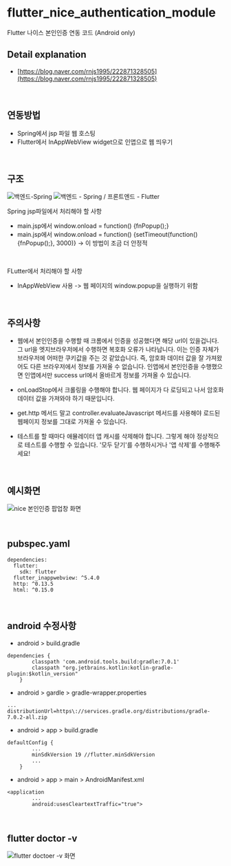 # flutter_nice_authentication_module

Flutter 나이스 본인인증 연동 코드 (Android only)
<br />

## Detail explanation
- [https://blog.naver.com/rnjs1995/222871328505](https://blog.naver.com/rnjs1995/222871328505)
<br />

## 연동방법
- Spring에서 jsp 파일 웹 호스팅
- Flutter에서 InAppWebView widget으로 인앱으로 웹 띄우기
<br />

## 구조
![백엔드-Spring](https://user-images.githubusercontent.com/80610295/189468851-c2859598-cb60-4cc3-9d85-aa191325c8ee.png)
![백엔드 - Spring / 프론트엔드 - Flutter](https://user-images.githubusercontent.com/80610295/189468867-41cbae50-8597-4618-8ae5-4b69eb8a79bf.png)

Spring jsp파일에서 처리해야 할 사항
- main.jsp에서 window.onload = function() {fnPopup();} 
- main.jsp에서 window.onload = function() {setTimeout(function() {fnPopup();}, 3000)} -> 이 방법이 조금 더 안정적
<br />

FLutter에서 처리해야 할 사항
- InAppWebView 사용 -> 웹 페이지의 window.popup을 실행하기 위함
<br />

## 주의사항
- 웹에서 본인인증을 수행할 때 크롬에서 인증을 성공했다면 해당 url이 있을겁니다. 그 url을 엣지브라우저에서 수행하면 복호화 오류가 나타납니다. 이는 인증 자체가 브라우저에 어떠한 쿠키값을 주는 것 같았습니다. 즉, 암호화 데이터 값을 잘 가져왔어도 다른 브라우저에서 정보를 가져올 수 없습니다. 인앱에서 본인인증을 수행했으면 인앱에서만 success url에서 올바르게 정보를 가져올 수 있습니다. 

- onLoadStop에서 크롤링을 수행해야 합니다. 웹 페이지가 다 로딩되고 나서 암호화 데이터 값을 가져와야 하기 때문입니다.

- get.http 메서드 말고 controller.evaluateJavascript 메서드를 사용해야 로드된 웹페이지 정보를 그대로 가져올 수 있습니다.

- 테스트를 할 때마다 애뮬레이터 앱 캐시를 삭제해야 합니다. 그렇게 해야 정상적으로 테스트를 수행할 수 있습니다. '모두 닫기'를 수행하시거나 '앱 삭제'를 수행해주세요!
<br />

## 예시화면
![nice 본인인증 팝업창 화면](https://user-images.githubusercontent.com/80610295/189469120-b413aace-b8a4-41f3-9608-914008fc07a5.jpg)

<br />

## pubspec.yaml
```
dependencies:
  flutter:
    sdk: flutter
  flutter_inappwebview: ^5.4.0
  http: ^0.13.5
  html: ^0.15.0
```
<br />

## android 수정사항
- android > build.gradle

```
dependencies {
        classpath 'com.android.tools.build:gradle:7.0.1'
        classpath "org.jetbrains.kotlin:kotlin-gradle-plugin:$kotlin_version"
    }
```

- android > gardle > gradle-wrapper.properties

```
...
distributionUrl=https\://services.gradle.org/distributions/gradle-7.0.2-all.zip
```

- android > app > build.gradle

```
defaultConfig {
        ...
        minSdkVersion 19 //flutter.minSdkVersion
        ...
    }
```

- android > app > main > AndroidManifest.xml

```
<application
        ...
        android:usesCleartextTraffic="true">
```

<br />

## flutter doctor -v
![flutter doctoer -v 화면](https://user-images.githubusercontent.com/80610295/189469551-fba50008-53f8-44a3-be62-6b9adb5d1f14.png)

